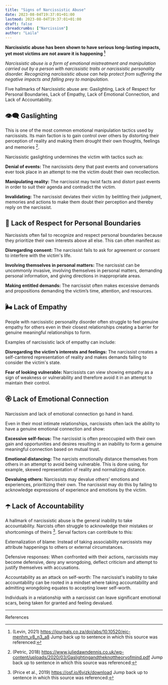```yaml
---
title: "Signs of Narcissistic Abuse"
date: 2023-08-04T19:37:01+01:00
lastmod: 2023-08-04T19:37:01+01:00
draft: false
cbreadcrumbs: ["Narcissism"]
author: "Laila"
---
```


**Narcissistic abuse has been shown to have serious long-lasting impacts, yet most victims are not aware it is happening [^1]**

*Narcissistic abuse is a form of emotional mistreatment and manipulation carried out by a person with narcissistic traits or narcissistic personality disorder. Recognizing narcissistic abuse can help protect from suffering the negative impacts and falling prey to manipulation.*

Five hallmarks of Narcissistic abuse are:
Gaslighting, Lack of Respect for Personal Boundaries, Lack of Empathy, Lack of Emotional Connection, and Lack of Accountability.


## :eye_speech_bubble: Gaslighting

This is one of the most common emotional manipulation tactics used by narcissists. Its main faction is to gain control over others by distorting their perception of reality and making them drought their own thoughts, feelings and memories [^2]. 

Narcissistic gaslighting undermines the victim with tactics such as:

**Denial of events:** The narcissists deny that past events and conversations ever took place in an attempt to me the victim doubt their own recollection.

**Manipulating reality:** The narcissist may twist facts and distort past events in order to suit their agenda and contradict the victim.

**Invalidating:** The narcissist deviates their victim by belittling their judgment, memories and actions to make them doubt their perception and thereby reply on the narcissist.

## :game_die: Lack of Respect for Personal Boundaries

Narcissists often fail to recognize and respect personal boundaries because they prioritize their own interests above all else. This can often manifest as:

**Disregarding consent:** The narcissist fails to ask for agreement or consent to interfere with the victim's life.

**Involving themselves in personal matters:** The narcissist can be uncommonly invasive, involving themselves in personal matters, demanding personal information, and giving directions in inappropriate areas.

**Making entitled demands:** The narcissist often makes excessive demands and propositions demanding the victim’s time, attention, and resources.


## :wind_face: Lack of Empathy

People with narcissistic personality disorder often struggle to feel genuine empathy for others even in their closest relationships creating a barrier for genuine meaningful relationships to form.

Examples of narcissistic lack of empathy can include:

**Disregarding the victim’s interests and feelings:** The narcissist creates a self-cantered representation of reality and makes demands failing to consider the victim's state.

**Fear of looking vulnerable:** Narcissists can view showing empathy as a sign of weakness or vulnerability and therefore avoid it in an attempt to maintain their control.

## :rosette: Lack of Emotional Connection

Narcissism and lack of emotional connection go hand in hand. 

Even in their most intimate relationships, narcissists often lack the ability to have a genuine emotional connection and show:

**Excessive self-focus:** The narcissist is often preoccupied with their own gain and opportunities and desires resulting in an inability to form a genuine meaningful connection based on mutual trust.

**Emotional distancing:** The narcists emotionally distance themselves from others in an attempt to avoid being vulnerable. This is done using, for example, skewed representation of reality and normalizing distance.

**Devaluing others:** Narcissists may devalue others’ emotions and experiences, prioritizing their own. The narcissist may do this by failing to acknowledge expressions of experience and emotions by the victim.

## :open_umbrella: Lack of Accountability

A hallmark of narcissistic abuse is the general inability to take accountability. Narcists often struggle to acknowledge their mistakes or shortcomings of theirs [^3]. Serval factors can contribute to this:

Externalization of blame: Instead of taking associability narcissists may attribute happenings to others or external circumstances.

Defensive responses: When confronted with their actions, narcissists may become defensive, deny any wrongdoing,  deflect criticism and attempt to justify themselves with accusations.

Accountability as an attack on self-worth: The narcissist's inability to take accountability can be rooted in a mindset where taking accountability and admitting wrongdoing equates to accepting lower self-worth.

Individuals in a relationship with a narcissist can leave significant emotional scars, being taken for granted and feeling devalued.

---
References 
[^1]: (Levin, 2021) https://journals.co.za/doi/abs/10.10520/ejc-menhm_v8_n3_a8 Jump back up to sentence in which this source was referenced:

[^2]: (Petric, 2018) https://www.juliedawndennis.co.uk/wp-content/uploads/2020/03/Gaslightingandtheknottheoryofmind.pdf Jump back up to sentence in which this source was referenced:

[^3]: (Price et al., 2019) https://osf.io/6vjzk/download Jump back up to sentence in which this source was referenced:

[^4]:  Jump back up to sentence in which this source was referenced:

